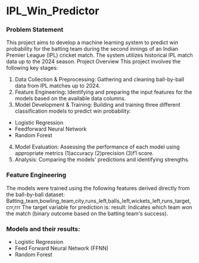 # IPL_Win_Predictor
### Problem Statement 
This project aims to develop a machine learning system to predict win probability for 
the batting team during the second innings of an Indian Premier League (IPL) cricket 
match. The system utilizes historical IPL match data up to the 2024 season. 
Project Overview 
This project involves the following key stages: 
1. Data Collection & Preprocessing: Gathering and cleaning ball-by-ball data 
from IPL matches up to 2024. 
2. Feature Engineering: Identifying and preparing the input features for the 
models based on the available data columns. 
3. Model Development & Training: Building and training three different 
classification models to predict win probability: 
 - Logistic Regression 
 - Feedforward Neural Network
 - Random Forest 
4. Model Evaluation: Assessing the performance of each model using 
appropriate metrics (1)accuracy (2)precision (3)f1 score. 
5. Analysis: Comparing the models' predictions and identifying strengths. 
### Feature Engineering 
The models were trained using the following features derived directly from the 
ball-by-ball dataset: 
Batting_team,bowling_team,city,runs_left,balls_left,wickets_left,runs_target,crr,rrr 
The target variable for prediction is: 
result: Indicates which team won the match (binary outcome based on the batting 
team's success).
### Models and their results:
 - Logistic Regression
 - Feed Forward Neural Network (FFNN)
 - Random Forest
